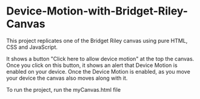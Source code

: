 # Device-Motion-with-Bridget-Riley-Canvas

This project replicates one of the Bridget Riley canvas using pure HTML, CSS and JavaScript. 

It shows a button "Click here to allow device motion" at the top the canvas.
Once you click on this button, it shows an alert that Device Motion is enabled on your device. 
Once the Device Motion is enabled, as you move your device the canvas also moves along with it.

To run the project, run the myCanvas.html file
